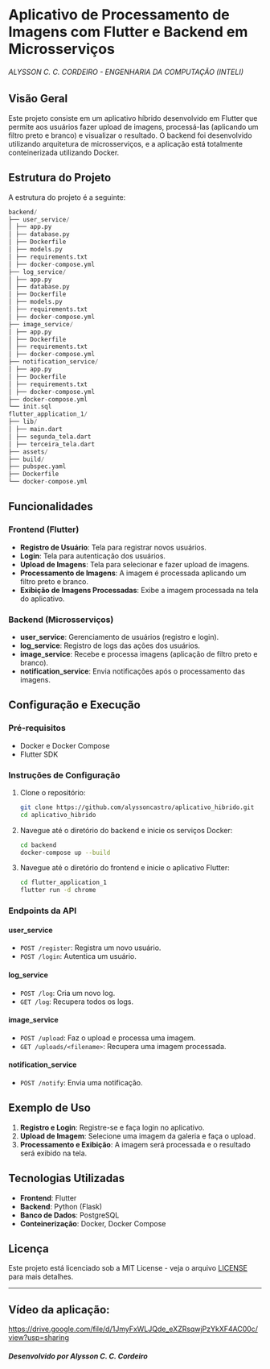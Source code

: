 # Aplicativo de Processamento de Imagens com Flutter e Backend em Microsserviços

###### ALYSSON C. C. CORDEIRO - ENGENHARIA DA COMPUTAÇÃO (INTELI)

## Visão Geral

Este projeto consiste em um aplicativo híbrido desenvolvido em Flutter que permite aos usuários fazer upload de imagens, processá-las (aplicando um filtro preto e branco) e visualizar o resultado. O backend foi desenvolvido utilizando arquitetura de microsserviços, e a aplicação está totalmente conteinerizada utilizando Docker.

## Estrutura do Projeto

A estrutura do projeto é a seguinte:

```python
backend/
├── user_service/
│ ├── app.py
│ ├── database.py
│ ├── Dockerfile
│ ├── models.py
│ ├── requirements.txt
│ ├── docker-compose.yml
├── log_service/
│ ├── app.py
│ ├── database.py
│ ├── Dockerfile
│ ├── models.py
│ ├── requirements.txt
│ ├── docker-compose.yml
├── image_service/
│ ├── app.py
│ ├── Dockerfile
│ ├── requirements.txt
│ ├── docker-compose.yml
├── notification_service/
│ ├── app.py
│ ├── Dockerfile
│ ├── requirements.txt
│ ├── docker-compose.yml
├── docker-compose.yml
└── init.sql
flutter_application_1/
├── lib/
│ ├── main.dart
│ ├── segunda_tela.dart
│ ├── terceira_tela.dart
├── assets/
├── build/
├── pubspec.yaml
├── Dockerfile
└── docker-compose.yml
```


## Funcionalidades

### Frontend (Flutter)
- **Registro de Usuário**: Tela para registrar novos usuários.
- **Login**: Tela para autenticação dos usuários.
- **Upload de Imagens**: Tela para selecionar e fazer upload de imagens.
- **Processamento de Imagens**: A imagem é processada aplicando um filtro preto e branco.
- **Exibição de Imagens Processadas**: Exibe a imagem processada na tela do aplicativo.

### Backend (Microsserviços)
- **user_service**: Gerenciamento de usuários (registro e login).
- **log_service**: Registro de logs das ações dos usuários.
- **image_service**: Recebe e processa imagens (aplicação de filtro preto e branco).
- **notification_service**: Envia notificações após o processamento das imagens.

## Configuração e Execução

### Pré-requisitos
- Docker e Docker Compose
- Flutter SDK

### Instruções de Configuração

1. Clone o repositório:
    ```bash
    git clone https://github.com/alyssoncastro/aplicativo_hibrido.git
    cd aplicativo_hibrido
    ```

2. Navegue até o diretório do backend e inicie os serviços Docker:
    ```bash
    cd backend
    docker-compose up --build
    ```

3. Navegue até o diretório do frontend e inicie o aplicativo Flutter:
    ```bash
    cd flutter_application_1
    flutter run -d chrome
    ```

### Endpoints da API

#### user_service
- `POST /register`: Registra um novo usuário.
- `POST /login`: Autentica um usuário.

#### log_service
- `POST /log`: Cria um novo log.
- `GET /log`: Recupera todos os logs.

#### image_service
- `POST /upload`: Faz o upload e processa uma imagem.
- `GET /uploads/<filename>`: Recupera uma imagem processada.

#### notification_service
- `POST /notify`: Envia uma notificação.

## Exemplo de Uso

1. **Registro e Login**: Registre-se e faça login no aplicativo.
2. **Upload de Imagem**: Selecione uma imagem da galeria e faça o upload.
3. **Processamento e Exibição**: A imagem será processada e o resultado será exibido na tela.

## Tecnologias Utilizadas

- **Frontend**: Flutter
- **Backend**: Python (Flask)
- **Banco de Dados**: PostgreSQL
- **Conteinerização**: Docker, Docker Compose


## Licença

Este projeto está licenciado sob a MIT License - veja o arquivo [LICENSE](LICENSE) para mais detalhes.

---

## Vídeo da aplicação:

https://drive.google.com/file/d/1JmyFxWLJQde_eXZRsqwjPzYkXF4AC00c/view?usp=sharing

##### Desenvolvido por Alysson C. C. Cordeiro
